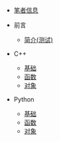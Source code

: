 - [笔者信息](zh-cn/me.md)

- 前言
    - [简介(测试)](zh-cn/README.md)
    
- C++
    - [基础](zh-cn/C++/base.md)
    - [函数](zh-cn/C++/func.md)
    - [对象](zh-cn/C++/object.md)

- Python
    - [基础](zh-cn/Python/base.md)
    - [函数](zh-cn/Python/func.md)
    - [对象](zh-cn/Python/object.md)

